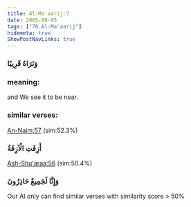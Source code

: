 ```yaml
---
title: Al-Ma'aarij:7
date: 2005-08-05
tags: ["70.Al-Ma'aarij"]
hidemeta: true 
ShowPostNavLinks: true 
---
```

### وَنَرَاهُ قَرِيبًا
### meaning: 
and We see it to be near.
### similar verses: 

[An-Najm:57](/53/57) (sim:52.3%)

### أَزِفَتِ الْآزِفَةُ

[Ash-Shu'araa:56](/26/56) (sim:50.4%)

### وَإِنَّا لَجَمِيعٌ حَاذِرُونَ

Our AI only can find similar verses with similarity score > 50% 


